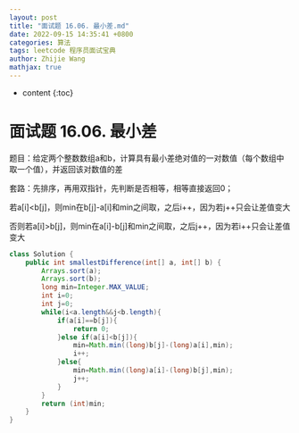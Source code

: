 ```yaml
---
layout: post
title: "面试题 16.06. 最小差.md"
date: 2022-09-15 14:35:41 +0800
categories: 算法
tags: leetcode 程序员面试宝典
author: Zhijie Wang
mathjax: true
---
```



* content
{:toc}














# 面试题 16.06. 最小差

题目：给定两个整数数组a和b，计算具有最小差绝对值的一对数值（每个数组中取一个值），并返回该对数值的差

套路：先排序，再用双指针，先判断是否相等，相等直接返回0；

若a[i]<b[j]，则min在b[j]-a[i]和min之间取，之后i++，因为若j++只会让差值变大

否则若a[i]>b[j]，则min在a[i]-b[j]和min之间取，之后j++，因为若i++只会让差值变大

```java
class Solution {
    public int smallestDifference(int[] a, int[] b) {
        Arrays.sort(a);
        Arrays.sort(b);
        long min=Integer.MAX_VALUE;
        int i=0;
        int j=0;
        while(i<a.length&&j<b.length){
            if(a[i]==b[j]){
                return 0;
            }else if(a[i]<b[j]){
                min=Math.min((long)b[j]-(long)a[i],min);
                i++;
            }else{
                min=Math.min((long)a[i]-(long)b[j],min);
                j++;
            }
        }
        return (int)min;
    }
}
```
